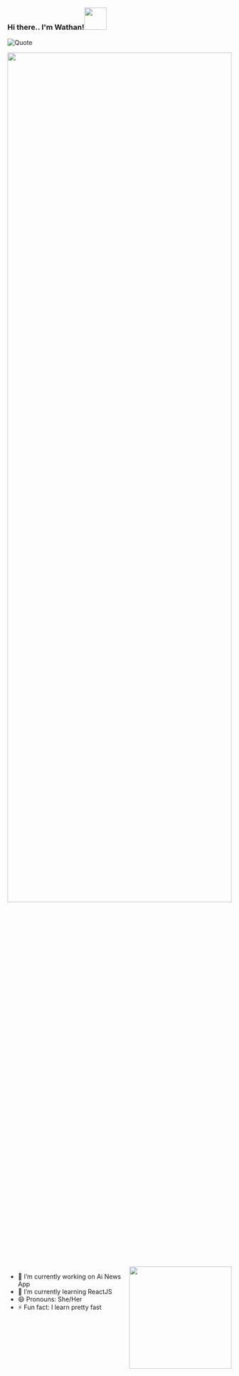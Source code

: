 ### Hi there.. I'm Wathan!<img src="https://media.giphy.com/media/mGcNjsfWAjY5AEZNw6/giphy.gif" width="50">
![Quote](https://github-readme-quotes.herokuapp.com/quote)

<img src="https://media.giphy.com/media/QUpRFjFrj1EbK/giphy.gif" width="100%" height="70%">

<img align='right' src="https://media.giphy.com/media/PUyO4KmKWX5D2MzH3w/giphy.gif" width="230" >

- 🔭 I’m currently working on Ai News App
- 🌱 I’m currently learning ReactJS
- 😄 Pronouns: She/Her
- ⚡ Fun fact: I learn pretty fast 
